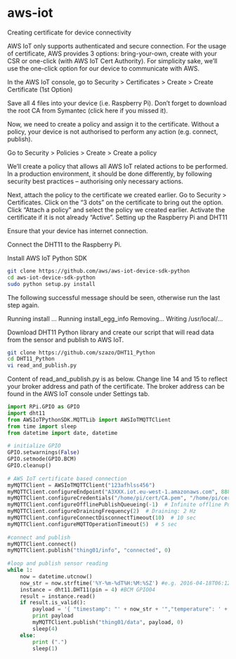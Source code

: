 # aws-iot

Creating certificate for device connectivity

AWS IoT only supports authenticated and secure connection. For the usage of certificate, AWS provides 3 options: bring-your-own, create with your CSR or one-click (with AWS IoT Cert Authority). For simplicity sake, we’ll use the one-click option for our device to communicate with AWS.

In the AWS IoT console, go to Security > Certificates > Create > Create Certificate (1st Option)

Save all 4 files into your device (i.e. Raspberry Pi). Don’t forget to download the root CA from Symantec (click here if you missed it).

Now, we need to create a policy and assign it to the certificate. Without a policy, your device is not authorised to perform any action (e.g. connect, publish).

Go to Security > Policies > Create > Create a policy

We’ll create a policy that allows all AWS IoT related actions to be performed. In a production environment, it should be done differently, by following security best practices – authorising only necessary actions.

Next, attach the policy to the certificate we created earlier. Go to Security > Certificates. Click on the “3 dots” on the certificate to bring out the option. Click “Attach a policy” and select the policy we created earlier. Activate the certificate if it is not already “Active”.
Setting up the Raspberry Pi and DHT11

Ensure that your device has internet connection.

Connect the DHT11 to the Raspberry Pi.

Install AWS IoT Python SDK

```bash
git clone https://github.com/aws/aws-iot-device-sdk-python
cd aws-iot-device-sdk-python
sudo python setup.py install
```
The following successful message should be seen, otherwise run the last step again.

Running install
…
Running install_egg_info
Removing…
Writing /usr/local/…

Download DHT11 Python library and create our script that will read data from the sensor and publish to AWS IoT.

```bash
git clone https://github.com/szazo/DHT11_Python
cd DHT11_Python
vi read_and_publish.py
```

Content of read_and_publish.py is as below. Change line 14 and 15 to reflect your broker address and path of the certificate. The broker address can be found in the AWS IoT console under Settings tab.

```python
import RPi.GPIO as GPIO
import dht11
from AWSIoTPythonSDK.MQTTLib import AWSIoTMQTTClient
from time import sleep
from datetime import date, datetime
 
# initialize GPIO
GPIO.setwarnings(False)
GPIO.setmode(GPIO.BCM)
GPIO.cleanup()
 
# AWS IoT certificate based connection
myMQTTClient = AWSIoTMQTTClient("123afhlss456")
myMQTTClient.configureEndpoint("A3XXX.iot.eu-west-1.amazonaws.com", 8883)
myMQTTClient.configureCredentials("/home/pi/cert/CA.pem", "/home/pi/cert/xxxx-private.pem.key", "/home/pi/cert/xxxxx-certificate.pem.crt")
myMQTTClient.configureOfflinePublishQueueing(-1)  # Infinite offline Publish queueing
myMQTTClient.configureDrainingFrequency(2)  # Draining: 2 Hz
myMQTTClient.configureConnectDisconnectTimeout(10)  # 10 sec
myMQTTClient.configureMQTTOperationTimeout(5)  # 5 sec
 
#connect and publish
myMQTTClient.connect()
myMQTTClient.publish("thing01/info", "connected", 0)
 
#loop and publish sensor reading
while 1:
    now = datetime.utcnow()
    now_str = now.strftime('%Y-%m-%dT%H:%M:%SZ') #e.g. 2016-04-18T06:12:25.877Z
    instance = dht11.DHT11(pin = 4) #BCM GPIO04
    result = instance.read()
    if result.is_valid():
        payload = '{ "timestamp": "' + now_str + '","temperature": ' + str(result.temperature) + ',"humidity": '+ str(result.humidity) + ' }'
        print payload
        myMQTTClient.publish("thing01/data", payload, 0)
        sleep(4)
    else:
        print (".")
        sleep(1)
```
